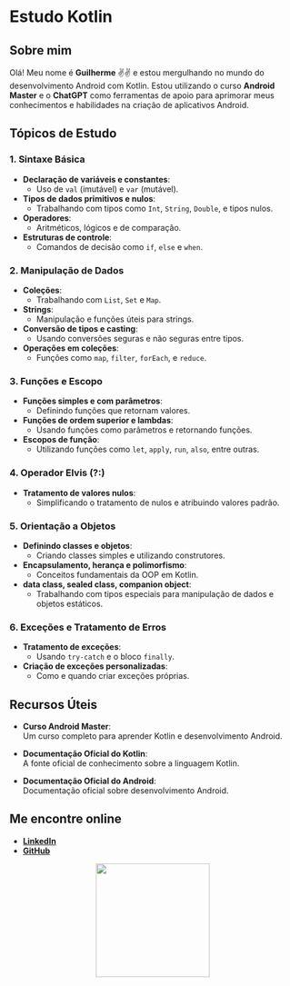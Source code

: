 # Estudo Kotlin

## Sobre mim
Olá! Meu nome é **Guilherme** ✌️✌️ e estou mergulhando no mundo do desenvolvimento Android com Kotlin. Estou utilizando o curso **Android Master** e o **ChatGPT** como ferramentas de apoio para aprimorar meus conhecimentos e habilidades na criação de aplicativos Android.

## Tópicos de Estudo

### 1. Sintaxe Básica
- **Declaração de variáveis e constantes**:
  - Uso de `val` (imutável) e `var` (mutável).
- **Tipos de dados primitivos e nulos**:
  - Trabalhando com tipos como `Int`, `String`, `Double`, e tipos nulos.
- **Operadores**:
  - Aritméticos, lógicos e de comparação.
- **Estruturas de controle**:
  - Comandos de decisão como `if`, `else` e `when`.

### 2. Manipulação de Dados
- **Coleções**:
  - Trabalhando com `List`, `Set` e `Map`.
- **Strings**:
  - Manipulação e funções úteis para strings.
- **Conversão de tipos e casting**:
  - Usando conversões seguras e não seguras entre tipos.
- **Operações em coleções**:
  - Funções como `map`, `filter`, `forEach`, e `reduce`.

### 3. Funções e Escopo
- **Funções simples e com parâmetros**:
  - Definindo funções que retornam valores.
- **Funções de ordem superior e lambdas**:
  - Usando funções como parâmetros e retornando funções.
- **Escopos de função**:
  - Utilizando funções como `let`, `apply`, `run`, `also`, entre outras.

### 4. Operador Elvis (?:)
- **Tratamento de valores nulos**:
  - Simplificando o tratamento de nulos e atribuindo valores padrão.

### 5. Orientação a Objetos
- **Definindo classes e objetos**:
  - Criando classes simples e utilizando construtores.
- **Encapsulamento, herança e polimorfismo**:
  - Conceitos fundamentais da OOP em Kotlin.
- **data class, sealed class, companion object**:
  - Trabalhando com tipos especiais para manipulação de dados e objetos estáticos.

### 6. Exceções e Tratamento de Erros
- **Tratamento de exceções**:
  - Usando `try-catch` e o bloco `finally`.
- **Criação de exceções personalizadas**:
  - Como e quando criar exceções próprias.

## Recursos Úteis
- **Curso Android Master**:  
  Um curso completo para aprender Kotlin e desenvolvimento Android.
  
- **Documentação Oficial do Kotlin**:  
  A fonte oficial de conhecimento sobre a linguagem Kotlin.

- **Documentação Oficial do Android**:  
  Documentação oficial sobre desenvolvimento Android.

## Me encontre online
- **[LinkedIn](#)**  
- **[GitHub](#)**

<div align="center"> 
  <img height="200" src="https://media0.giphy.com/media/v1.Y2lkPTc5MGI3NjExZHJsZ3IxdXRhc3JvODRueW52ZXVzNTJ6eTNvbDV5dmpyYWJldG4zeSZlcD12MV9pbnRlcm5hbF9naWZfYnlfaWQmY3Q9Zw/Day1AgFfMBsrL6BTpF/giphy.webp" /> 
</div>
